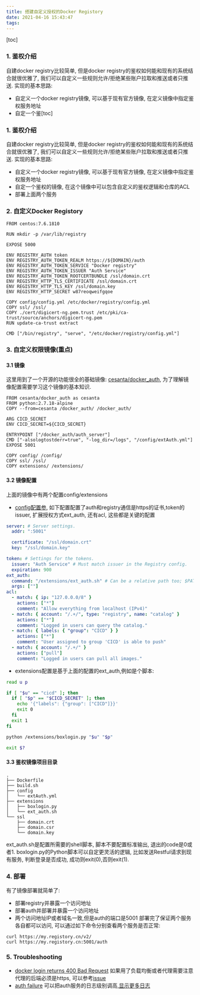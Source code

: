 ```yaml
---
title: 搭建自定义授权的Docker Registory
date: 2021-04-16 15:43:47
tags:
---
```


[toc]
### 1. 鉴权介绍
自建docker registry比较简单, 但是docker registry的鉴权如何能和现有的系统结合就很优雅了, 我们可以自定义一些规则允许/拒绝某些账户拉取和推送或者只推送. 实现的基本思路:
- 自定义一个docker registry镜像, 可以基于现有官方镜像, 在定义镜像中指定鉴权服务地址
- 自定一个鉴[toc]
### 1. 鉴权介绍
自建docker registry比较简单, 但是docker registry的鉴权如何能和现有的系统结合就很优雅了, 我们可以自定义一些规则允许/拒绝某些账户拉取和推送或者只推送. 实现的基本思路:
- 自定义一个docker registry镜像, 可以基于现有官方镜像, 在定义镜像中指定鉴权服务地址
- 自定一个鉴权的镜像, 在这个镜像中可以包含自定义的鉴权逻辑和仓库的ACL
- 部署上面两个服务


### 2. 自定义Docker Registory
```
FROM centos:7.6.1810

RUN mkdir -p /var/lib/registry

EXPOSE 5000

ENV REGISTRY_AUTH token
ENV REGISTRY_AUTH_TOKEN_REALM https://${DOMAIN}/auth
ENV REGISTRY_AUTH_TOKEN_SERVICE "Docker registry"
ENV REGISTRY_AUTH_TOKEN_ISSUER "Auth Service"
ENV REGISTRY_AUTH_TOKEN_ROOTCERTBUNDLE /ssl/domain.crt
ENV REGISTRY_HTTP_TLS_CERTIFICATE /ssl/domain.crt
ENV REGISTRY_HTTP_TLS_KEY /ssl/domain.key
ENV REGISTRY_HTTP_SECRET w87reoqweifgqoe

COPY config/config.yml /etc/docker/registry/config.yml
COPY ssl/ /ssl/
COPY ./cert/digicert-ng.pem.trust /etc/pki/ca-trust/source/anchors/digicert-ng.pem
RUN update-ca-trust extract

CMD ["/bin/registry", "serve", "/etc/docker/registry/config.yml"]
```

### 3. 自定义权限镜像(重点)

#### 3.1 镜像
这里用到了一个开源的功能很全的基础镜像: [cesanta/docker_auth](https://github.com/cesanta/docker_auth), 为了理解镜像配置需要学习这个镜像的基本知识.
```
FROM cesanta/docker_auth as cesanta
FROM python:2.7.18-alpine
COPY --from=cesanta /docker_auth/ /docker_auth/

ARG CICD_SECRET
ENV CICD_SECRET=${CICD_SECRET}

ENTRYPOINT ["/docker_auth/auth_server"]
CMD ["-alsologtostderr=true", "-log_dir=/logs", "/config/extAuth.yml"]
EXPOSE 5001

COPY config/ /config/
COPY ssl/ /ssl/
COPY extensions/ /extensions/
```

#### 3.2 镜像配置
上面的镜像中有两个配置config/extensions
- [config配置参](https://github.com/cesanta/docker_auth/blob/main/examples/reference.yml), 如下配置配置了auth和registry通信是https的证书,token的issuer, 扩展授权方式ext_auth, 还有acl, 这些都是关键的配置
```yaml
server: # Server settings.
  addr: ":5001"

  certificate: "/ssl/domain.crt"
  key: "/ssl/domain.key"

token: # Settings for the tokens.
  issuer: "Auth Service" # Must match issuer in the Registry config.
  expiration: 900
ext_auth:
  command: "/extensions/ext_auth.sh" # Can be a relative path too; $PATH works.
  args: [""]
acl:
  - match: { ip: "127.0.0.0/8" }
    actions: ["*"]
    comment: "Allow everything from localhost (IPv4)"
  - match: { account: "/.+/", type: "registry", name: "catalog" }
    actions: ["*"]
    comment: "Logged in users can query the catalog."
  - match: { labels: { "group": "CICD" } }
    actions: ["*"]
    comment: "User assigned to group 'CICD' is able to push"
  - match: { account: "/.+/" }
    actions: ["pull"]
    comment: "Logged in users can pull all images."
```
- extensions配置是基于上面的配置的ext_auth,例如是个脚本:
```sh
read u p

if [ "$u" == "cicd" ]; then
  if [ "$p" == "$CICD_SECRET" ]; then
    echo '{"labels": {"group": ["CICD"]}}'
    exit 0
  fi
  exit 1
fi

python /extensions/boxlogin.py "$u" "$p"

exit $?
```

#### 3.3 鉴权镜像项目目录

```
.
├── Dockerfile
├── build.sh
├── config
│   └── extAuth.yml
├── extensions
│   ├── boxlogin.py
│   └── ext_auth.sh
└── ssl
    ├── domain.crt
    ├── domain.csr
    └── domain.key
```
ext_auth.sh是配置所需要的shell脚本, 脚本不要配置标准输出, 退出的code是0或者1. boxlogin.py的Python脚本可以自定更灵活的逻辑, 比如发送Restful请求到现有服务, 判断登录是否成功, 成功则exit(0),否则exit(1).

### 4. 部署

有了镜像部署就简单了:
- 部署registry并暴露一个访问地址
- 部署auth并部署并暴露一个访问地址
- 两个访问地址IP或者域名一致,但是auth的端口是5001
部署完了保证两个服务各自都可以访问, 可以通过如下命令分别查看两个服务是否正常:
```
curl https://my.registory.cn/v2/
curl https://my.registory.cn:5001/auth
```

### 5. Troubleshooting

- [docker login returns 400 Bad Request](https://github.com/goharbor/harbor/issues/7159) 
如果用了负载均衡或者代理需要注意代理的后端必须是https, 可以参考[issue](https://github.com/goharbor/harbor/issues/7159)
- [auth failure](https://github.com/cesanta/docker_auth#troubleshooting)
可以把auth服务的日志级别调高,[显示更多日志](https://github.com/cesanta/docker_auth#troubleshooting)